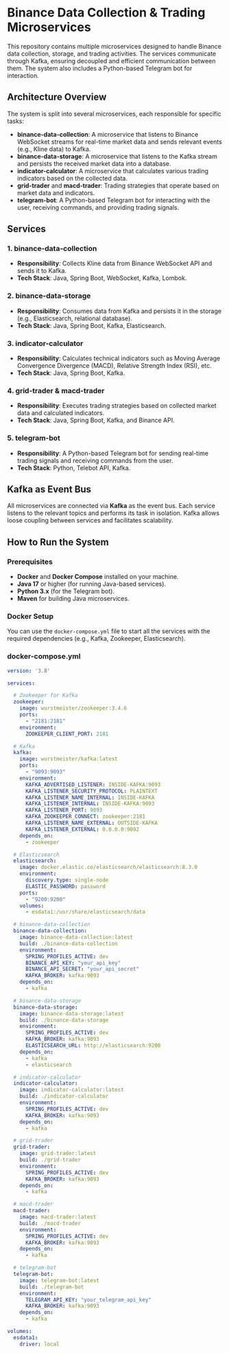 # Binance Data Collection & Trading Microservices

This repository contains multiple microservices designed to handle Binance data collection, storage, and trading activities. The services communicate through Kafka, ensuring decoupled and efficient communication between them. The system also includes a Python-based Telegram bot for interaction.

## Architecture Overview

The system is split into several microservices, each responsible for specific tasks:

- **binance-data-collection**: A microservice that listens to Binance WebSocket streams for real-time market data and sends relevant events (e.g., Kline data) to Kafka.
- **binance-data-storage**: A microservice that listens to the Kafka stream and persists the received market data into a database.
- **indicator-calculator**: A microservice that calculates various trading indicators based on the collected data.
- **grid-trader** and **macd-trader**: Trading strategies that operate based on market data and indicators.
- **telegram-bot**: A Python-based Telegram bot for interacting with the user, receiving commands, and providing trading signals.

## Services

### 1. **binance-data-collection**
- **Responsibility**: Collects Kline data from Binance WebSocket API and sends it to Kafka.
- **Tech Stack**: Java, Spring Boot, WebSocket, Kafka, Lombok.

### 2. **binance-data-storage**
- **Responsibility**: Consumes data from Kafka and persists it in the storage (e.g., Elasticsearch, relational database).
- **Tech Stack**: Java, Spring Boot, Kafka, Elasticsearch.

### 3. **indicator-calculator**
- **Responsibility**: Calculates technical indicators such as Moving Average Convergence Divergence (MACD), Relative Strength Index (RSI), etc.
- **Tech Stack**: Java, Spring Boot, Kafka.

### 4. **grid-trader & macd-trader**
- **Responsibility**: Executes trading strategies based on collected market data and calculated indicators.
- **Tech Stack**: Java, Spring Boot, Kafka, and Binance API.

### 5. **telegram-bot**
- **Responsibility**: A Python-based Telegram bot for sending real-time trading signals and receiving commands from the user.
- **Tech Stack**: Python, Telebot API, Kafka.

## Kafka as Event Bus

All microservices are connected via **Kafka** as the event bus. Each service listens to the relevant topics and performs its task in isolation. Kafka allows loose coupling between services and facilitates scalability.

## How to Run the System

### Prerequisites

- **Docker** and **Docker Compose** installed on your machine.
- **Java 17** or higher (for running Java-based services).
- **Python 3.x** (for the Telegram bot).
- **Maven** for building Java microservices.

### Docker Setup

You can use the `docker-compose.yml` file to start all the services with the required dependencies (e.g., Kafka, Zookeeper, Elasticsearch).

### docker-compose.yml

```yaml
version: '3.8'

services:

  # Zookeeper for Kafka
  zookeeper:
    image: wurstmeister/zookeeper:3.4.6
    ports:
      - "2181:2181"
    environment:
      ZOOKEEPER_CLIENT_PORT: 2181

  # Kafka
  kafka:
    image: wurstmeister/kafka:latest
    ports:
      - "9093:9093"
    environment:
      KAFKA_ADVERTISED_LISTENER: INSIDE-KAFKA:9093
      KAFKA_LISTENER_SECURITY_PROTOCOL: PLAINTEXT
      KAFKA_LISTENER_NAME_INTERNAL: INSIDE-KAFKA
      KAFKA_LISTENER_INTERNAL: INSIDE-KAFKA:9093
      KAFKA_LISTENER_PORT: 9093
      KAFKA_ZOOKEEPER_CONNECT: zookeeper:2181
      KAFKA_LISTENER_NAME_EXTERNAL: OUTSIDE-KAFKA
      KAFKA_LISTENER_EXTERNAL: 0.0.0.0:9092
    depends_on:
      - zookeeper

  # Elasticsearch
  elasticsearch:
    image: docker.elastic.co/elasticsearch/elasticsearch:8.3.0
    environment:
      discovery.type: single-node
      ELASTIC_PASSWORD: password
    ports:
      - "9200:9200"
    volumes:
      - esdata1:/usr/share/elasticsearch/data

  # binance-data-collection
  binance-data-collection:
    image: binance-data-collection:latest
    build: ./binance-data-collection
    environment:
      SPRING_PROFILES_ACTIVE: dev
      BINANCE_API_KEY: "your_api_key"
      BINANCE_API_SECRET: "your_api_secret"
      KAFKA_BROKER: kafka:9093
    depends_on:
      - kafka

  # binance-data-storage
  binance-data-storage:
    image: binance-data-storage:latest
    build: ./binance-data-storage
    environment:
      SPRING_PROFILES_ACTIVE: dev
      KAFKA_BROKER: kafka:9093
      ELASTICSEARCH_URL: http://elasticsearch:9200
    depends_on:
      - kafka
      - elasticsearch

  # indicator-calculator
  indicator-calculator:
    image: indicator-calculator:latest
    build: ./indicator-calculator
    environment:
      SPRING_PROFILES_ACTIVE: dev
      KAFKA_BROKER: kafka:9093
    depends_on:
      - kafka

  # grid-trader
  grid-trader:
    image: grid-trader:latest
    build: ./grid-trader
    environment:
      SPRING_PROFILES_ACTIVE: dev
      KAFKA_BROKER: kafka:9093
    depends_on:
      - kafka

  # macd-trader
  macd-trader:
    image: macd-trader:latest
    build: ./macd-trader
    environment:
      SPRING_PROFILES_ACTIVE: dev
      KAFKA_BROKER: kafka:9093
    depends_on:
      - kafka

  # telegram-bot
  telegram-bot:
    image: telegram-bot:latest
    build: ./telegram-bot
    environment:
      TELEGRAM_API_KEY: "your_telegram_api_key"
      KAFKA_BROKER: kafka:9093
    depends_on:
      - kafka

volumes:
  esdata1:
    driver: local
